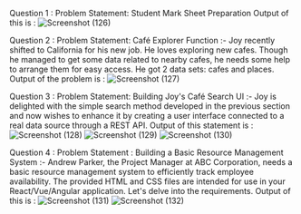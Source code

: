 Question 1 : Problem Statement: Student Mark Sheet Preparation
Output of this is :
![Screenshot (126)](https://github.com/abhishekgangwar123/Logic-projects/assets/114344862/09d07c71-8308-4e3c-b0f2-63ef7eb4df83)


Question 2 : Problem Statement: Café Explorer Function :- Joy recently shifted to California for his new job. He loves exploring new cafes. Though he
managed to get some data related to nearby cafes, he needs some help to arrange them for easy
access. He got 2 data sets: cafes and places.
Output of the problem is :
![Screenshot (127)](https://github.com/abhishekgangwar123/Logic-projects/assets/114344862/689ca313-d54d-414c-a226-9d3c8b4f0884)


Question 3 : Problem Statement: Building Joy's Café Search UI :- Joy is delighted with the simple search method developed in the previous section and now wishes to
enhance it by creating a user interface connected to a real data source through a REST API.
Output of this statement is : 
![Screenshot (128)](https://github.com/abhishekgangwar123/Logic-projects/assets/114344862/a013008d-93de-4e2b-898a-c7e94a8fcd17)
![Screenshot (129)](https://github.com/abhishekgangwar123/Logic-projects/assets/114344862/55b8324a-3685-4845-9228-30ff89f5a4db)
![Screenshot (130)](https://github.com/abhishekgangwar123/Logic-projects/assets/114344862/1f70d312-6544-43d8-bf09-c32d7921e009)


Question 4 : Problem Statement : Building a Basic Resource Management System :- Andrew Parker, the Project Manager at ABC Corporation, needs a basic resource management
system to efficiently track employee availability. The provided HTML and CSS files are intended
for use in your React/Vue/Angular application. Let's delve into the requirements.
Output of this is :
![Screenshot (131)](https://github.com/abhishekgangwar123/Logic-projects/assets/114344862/7b389615-c14c-441b-8bcc-15cc78baeb7a)
![Screenshot (132)](https://github.com/abhishekgangwar123/Logic-projects/assets/114344862/a0ec3e3e-3879-4f6c-9ec5-aca4150882d4)
